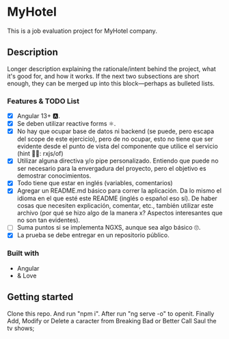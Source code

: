 # MyHotel

This is a job evaluation project for MyHotel company.

## Description

Longer description explaining the rationale/intent behind the project, what it's good for, and how it works. If the next two subsections are short enough, they can be merged up into this block—perhaps as bulleted lists.

### Features & TODO List

- [x] Angular 13+ 🅰.
- [x] Se deben utilizar reactive forms ⚛.
- [x] No hay que ocupar base de datos ni backend (se puede, pero escapa del scope de este ejercicio), pero de no ocupar, esto no tiene que ser evidente desde el punto de vista del componente que utilice el servicio (hint 🕵️‍♀️: rxjs/of)
- [x] Utilizar alguna directiva y/o pipe personalizado. Entiendo que puede no ser necesario para la envergadura del proyecto, pero el objetivo es demostrar conocimientos.
- [x] Todo tiene que estar en inglés (variables, comentarios)
- [x] Agregar un README.md básico para correr la aplicación. Da lo mismo el idioma en el que esté este README (inglés o español eso sí). De haber cosas que necesiten explicación, comentar, etc., también utilizar este archivo (por qué se hizo algo de la manera x? Aspectos interesantes que no son tan evidentes).
- [ ] Suma puntos si se implementa NGXS, aunque sea algo básico 🙄.
- [x] La prueba se debe entregar en un repositorio público.

### Built with

- Angular
- & Love


## Getting started

Clone this repo. And run "npm i". 
After run "ng serve -o" to openit.
Finally Add, Modify or Delete a caracter from Breaking Bad or Better Call Saul the tv shows; 
